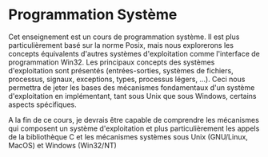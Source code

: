 # Programmation Système

Cet enseignement est un cours de programmation système. Il est plus particulièrement basé sur la norme Posix, mais nous explorerons les concepts équivalents d'autres systèmes d'exploitation comme l'interface de programmation Win32. Les principaux concepts des systèmes d'exploitation sont présentés (entrées-sorties, systèmes de fichiers, processus, signaux, exceptions, types, processus légers, ...). Ceci nous permettra de jeter les bases des mécanismes fondamentaux d'un système d'exploitation en implémentant, tant sous Unix que sous Windows, certains aspects spécifiques.


A la fin de ce cours, je devrais être capable de comprendre les mécanismes qui composent un système d'exploitation et plus particulièrement les appels de la bibliothèque C et les mécanismes systèmes sous Unix (GNU/Linux, MacOS) et Windows (Win32/NT)
